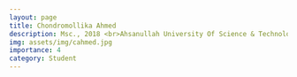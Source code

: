 ```yaml
---
layout: page
title: Chondromollika Ahmed
description: Msc., 2018 <br>Ahsanullah University Of Science & Technology
img: assets/img/cahmed.jpg
importance: 4
category: Student
---
```

